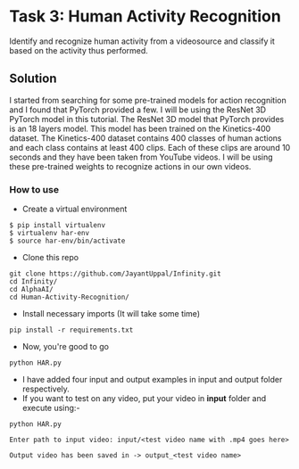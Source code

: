 # Task 3: Human Activity Recognition

Identify and recognize human activity from a videosource and classify it based on the activity thus performed.

## Solution

I started from searching for some pre-trained models for action recognition and I found that PyTorch provided a few. I will be using the ResNet 3D PyTorch
model in this tutorial. The ResNet 3D model that PyTorch provides is an 18 layers model. This model has been trained on the Kinetics-400 dataset.
The Kinetics-400 dataset contains 400 classes of human actions and each class contains at least 400 clips. Each of these clips are around 10 seconds and
they have been taken from YouTube videos. I will be using these pre-trained weights to recognize actions in our own videos.

### How to use

- Create a virtual environment
```
$ pip install virtualenv
$ virtualenv har-env
$ source har-env/bin/activate
```
- Clone this repo
```
git clone https://github.com/JayantUppal/Infinity.git
cd Infinity/
cd AlphaAI/
cd Human-Activity-Recognition/
```
- Install necessary imports (It will take some time)
```
pip install -r requirements.txt
```
- Now, you're good to go
```
python HAR.py
```
- I have added four input and output examples in input and output folder respectively.
- If you want to test on any video, put your video in **input** folder and execute using:-
```
python HAR.py

Enter path to input video: input/<test video name with .mp4 goes here>

Output video has been saved in -> output_<test video name>
```
